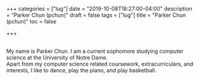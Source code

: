 +++
categories = ["lug"]
date = "2019-10-08T18:27:00-04:00"
description = "Parker Chun (pchun)"
draft = false
tags = ["lug"]
title = "Parker Chun (pchun)"
toc = false

+++

<!--more-->


<br>
My name is Parker Chun. I am a current sophomore studying computer science at the University of Notre Dame.

<br>
Apart from my computer science related coursework, extracurriculars, and interests,
I like to dance, play the piano, and play basketball.
<br>
<br>


<br>

<div max-width:"500px">
    
</div>
<br>

<center>

</center>

<br>
